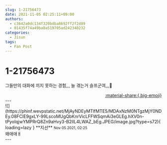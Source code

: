 ```yaml
---
slug: 1-21756473
date: 2021-11-05 02:25:11+09:00
authors:
  - c3642a0dc134f320bdba8692ff2f2d89
  - 01435f74a49ba8a519705ad242348232
categories:
  - Jisun
tags:
  - Fan Post
---
```


# 1-21756473

<div class="post-container" markdown="1">
<div class="content-container md-sidebar__scrollwrap" markdown="1">

그들만의 대화에 끼지 못하는 경험,,, 늘 겪는거 슬프군여,,,🥺

</div>
</div>

<div style="text-align: right;" markdown="1">
<a href="https://weverse.io/fromis9/fanpost/1-21756473" style="text-align: right;">:material-share:{.big-emoji}</a>
</div>
---

<div class="comments-container md-sidebar__scrollwrap" markdown="1">
<div class="comment" markdown="1">
<div class='id-container' markdown="1">
![](https://phinf.wevpstatic.net/MjAyNDEyMTlfMTE5/MDAxNzM0NTgzMjY0NDEy.08FClE9gxLY-99LscoMUgQbKnrVicLFFWSqmAi3eGLEg.hXV0n-tPyoIqjwYMPRrQ8Zn9aHvy3-B2llL4LWAZ_bEg.JPEG/image.jpg?type=s72){ loading=lazy }
**<span class="artist">지선</span>** <small>Nov 05 2021, 02:25</small><br>
</div>
<div class='comment-body' markdown="1">
왜애애ㅐ
</div>
</div>
</div>
---
